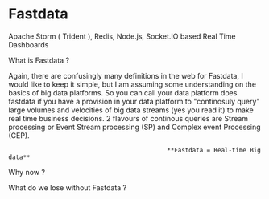 # Fastdata
Apache Storm ( Trident ), Redis, Node.js, Socket.IO based Real Time Dashboards

What is Fastdata ?

Again, there are confusingly many definitions in the web for Fastdata, I would like to keep it simple, but I am assuming some understanding on the basics of big data platforms. So you can call your data platform does fastdata if you have a provision in your data platform to "continosuly query" large volumes and velocities of big data streams (yes you read it) to make real time business decisions. 2 flavours of continous queries are Stream processing or Event Stream processing (SP) and Complex event Processing (CEP).

                                                **Fastdata = Real-time Big data**

Why now ?

What do we lose without Fastdata ?

